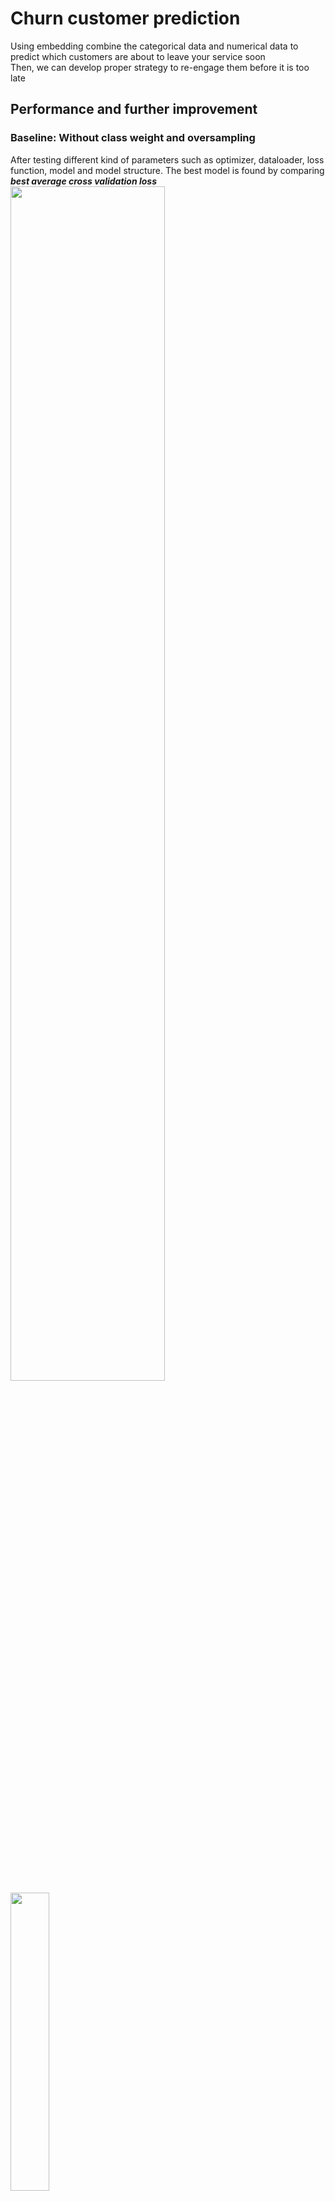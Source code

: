# Churn customer prediction #
Using embedding combine the categorical data and numerical data to predict which customers are about to leave your service soon <br>
Then, we can develop proper strategy to re-engage them before it is too late <br>

## Performance and further improvement ##
### Baseline: Without class weight and oversampling ###
After testing different kind of parameters such as optimizer, dataloader, loss function, model and model structure. The best model is found by comparing ***best average cross validation loss***<br>
<img src="https://github.com/Auyin111/churn-prediction/blob/master/readme%20photo/accuracy_of_training_and_validation_curve_1.png" width="70%" height="70%"> <br>
<img src="https://github.com/Auyin111/churn-prediction/blob/master/readme%20photo/accuracy_of_training_and_validation_curve_2.png" width="35%" height="35%"> <br><br>
<img src="https://github.com/Auyin111/churn-prediction/blob/master/readme%20photo/loss_of_training_and_validation_curve_1.png" width="70%" height="70%"> <br>
<img src="https://github.com/Auyin111/churn-prediction/blob/master/readme%20photo/loss_of_training_and_validation_curve_2.png" width="35%" height="35%"> <br>

Compare the training and validation curve in tensorboard, I found that the ***best model*** performance ***(loss and accuracy)*** of training and validation are very close to each other. Hence, the model almost learned all the thing from training set.<br>

***Test set classification report***<br>
<img src="https://github.com/Auyin111/churn-prediction/blob/master/readme%20photo/classification_report__test_set.png" width="50%" height="50%"> <br>
The f1-score of 'Not exited' is quite good but the recall of 'Exited' can not perform well <br><br>
***Test set confusion matrix***<br>
<img src="https://github.com/Auyin111/churn-prediction/blob/master/readme%20photo/confusion_matrix_test_set_without_class_weight.png" width="50%" height="50%"> <br>
56.76% of "Exited" are predicted as "Not exited".  

***Training validation set classification report***<br>
<img src="https://github.com/Auyin111/churn-prediction/blob/master/readme%20photo/classification_report__train_set.png" width="50%" height="50%"> <br><br>
As the cross validation result and performance of classification report are very similar, it can prove that the bad recall of 'Exited' is not caused by Overfitting and it should be caused by Underfitting. <br>
The Underfitting should be cause by imbalance dataset, lack of enough training data or the current features are not able to predict the result. <br> <br>
<img src="https://github.com/Auyin111/churn-prediction/blob/master/readme%20photo/dataset_detail.png" width="50%" height="50%"> <br>

### Assign class weight and oversampling ###
Using ***Max. f1 core in stead of Min. loss*** to find the best model <br>
<img src="https://github.com/Auyin111/churn-prediction/blob/master/readme%20photo/f1_of_training_and_validation_curve_1.png" width="100%" height="100%"> <br>
<img src="https://github.com/Auyin111/churn-prediction/blob/master/readme%20photo/f1_of_training_and_validation_curve_2.png" width="50%" height="50%"> <br> <br>
***Test set confusion matrix (with class weight)***<br>
<img src="https://github.com/Auyin111/churn-prediction/blob/master/readme%20photo/classification_report__test_set_with_class_weight.png" width="80%" height="80%"> <br> <br>
***Test set classification report (with class weight)***<br>
The recall of 'Exited' is improved but the precision reduce. <br><br>
<img src="https://github.com/Auyin111/churn-prediction/blob/master/readme%20photo/confusion_matrix_test_set_with_class_weight.png" width="80%" height="80%"> <br>
37.10% of "Exited" are predicted as "Not exited" (already reduce 19.66%)

### Conclusion ###
1) A greater number of data should be collected, and more useful features <br>
2) Use different parameters to tune model
    - model structure, optimizer, batch_size etc.
    - to reduce the impact of imbalance dataset: tune class weight and oversampling
3) In this business case, the recall of 'Exited' is much more important than precision of 'Exited'
    - Low precision of 'Not exited' will increase the promotion cost when we re-engage customer
    - But low recall of 'Exited' will loss the customer

## Model tuning ##
Allow to cross validate different kind of parameters easily in a dictionary, such as optimizer, dataloader, loss function, model and model structure <br>
<img src="https://github.com/Auyin111/churn-prediction/blob/master/readme%20photo/declare_tuning_parmas.png" width="40%" height="40%"> <br>

The cross validation training and validation curve will be stored and display on tensorboard ***instantly*** so you can stop a model if you find the trend is not good in any time <br>
<img src="https://github.com/Auyin111/churn-prediction/blob/master/readme%20photo/tsboard_demo.png" width="60%" height="60%"> <br>

Also, a df will show the CV performance of all parameter’s combinations.
<img src="https://github.com/Auyin111/churn-prediction/blob/master/readme%20photo/cross_validation_performance.png" width="100%" height="100%"> <br>

## Technical term description ##
***Embeddings*** <br>
--> reduce the dimensionality of categorical variables and meaningfully represent categories in the transformed space <br>

***Batch normalization*** <br>
--> reduce training time and make trainable  (less Covariate Shift and less vanishing gradients)

***Dropout*** <br>
(ignoring units (i.e. neurons) during the training phase of certain set of neurons which is chosen at random) <br>
--> avoid curbs the individual power of each neuron (prevent over-fitting) <br>

***Early stopping*** <br>
if not stop early, the model will overfit and generate a larger loss <br>
<img src="https://github.com/Auyin111/churn-prediction/blob/master/readme%20photo/train_valid_curve_expectation.png" width="50%" height="50%"> <br>

***TensorBoard*** <br>
is a tool for providing the (***instant***) measurements and visualizations needed during the machine learning workflow <br>

***Classification report*** <br>
1. Precision: tp / actual result = tp / (tp + fp)   <br>
    - How many selected items are relevant?
2. Recall: tp / predicted result = tp/(tp + fn)   <br>
    - How many relevant items are selected?
3. F1 = 2 * (precision * recall) / (precision + recall) <br>
4. Support is the number of samples of the true response <br>
5. Remarks: <br>
    - fp (False positive):  it is negative but predicted as positive <br>
    - fn (False negative):  it is positive but predicted as negative <br>
    - tp (True positive) <br>
<img src="https://github.com/Auyin111/churn-prediction/blob/master/readme%20photo/precision_and_recall.png" width="20%" height="20%"> <br>

***StratifiedKFold*** <br>
As it is a imbalance dataset, using stratified k fold can have a fair validation and testing
<img src="https://github.com/Auyin111/churn-prediction/blob/master/readme%20photo/StratifiedKFold.png" width="40%" height="40%"> <br>

## Open TensorBoard through the command line ##
    tensorboard --logdir= YOUR PATH (Default: runs)

## Churn Modelling Dataset ##
[Kaggle dataset](https://www.kaggle.com/c/churn-modelling)


